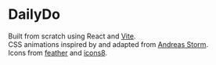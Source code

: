 # DailyDo


Built from scratch using React and [Vite](https://vitejs.dev).  
CSS animations inspired by and adapted from [Andreas Storm](https://codepen.io/avstorm/pens/public).  
Icons from [feather](https://feathericons.com) and [icons8](icons8.com).

